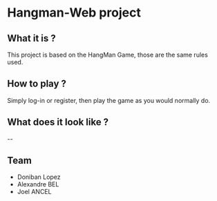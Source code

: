 # Hangman-Web project

## What it is ?

This project is based on the HangMan Game, those are the same rules used.

## How to play ?

Simply log-in or register, then play the game as you would normally do.

## What does it look like ?

--

## Team

* Doniban Lopez
* Alexandre BEL 
* Joel ANCEL